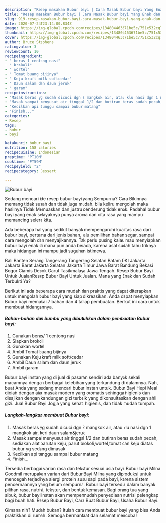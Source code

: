 ```yaml
---
description: "Resep masakan Bubur bayi | Cara Masak Bubur bayi Yang Enak dan Simpel"
title: "Resep masakan Bubur bayi | Cara Masak Bubur bayi Yang Enak dan Simpel"
slug: 919-resep-masakan-bubur-bayi-cara-masak-bubur-bayi-yang-enak-dan-simpel
date: 2020-07-24T23:14:00.834Z
image: https://img-global.cpcdn.com/recipes/134804463671be5c/751x532cq70/bubur-bayi-foto-resep-utama.jpg
thumbnail: https://img-global.cpcdn.com/recipes/134804463671be5c/751x532cq70/bubur-bayi-foto-resep-utama.jpg
cover: https://img-global.cpcdn.com/recipes/134804463671be5c/751x532cq70/bubur-bayi-foto-resep-utama.jpg
author: Bruce Stephens
ratingvalue: 3
reviewcount: 10
recipeingredient:
- " beras 1 centong nasi"
- " brokoli"
- " wortel"
- " Tomat buang bijinya"
- " Keju kraft milk softcedar"
- " Daun salam dan daun jeruk"
- " garam"
recipeinstructions:
- "Masak beras yg sudah dicuci dgn 2 mangkok air, atau klu nasi dgn 1 mangkok air, beri daun salam&amp;jeruk"
- "Masak sampai menyusut air tinggal 1/2 dan butiran beras sudah pecah, sediakan alat parutan keju, parut brokoli,wortel,tomat dan keju diatas bubur yg sedang dimasak"
- "Kecilkan api tunggu sampai bubur matang"
- "Finish..."
categories:
- Resep
tags:
- bubur
- bayi

katakunci: bubur bayi 
nutrition: 158 calories
recipecuisine: Indonesian
preptime: "PT10M"
cooktime: "PT59M"
recipeyield: "2"
recipecategory: Dessert

---
```



![Bubur bayi](https://img-global.cpcdn.com/recipes/134804463671be5c/751x532cq70/bubur-bayi-foto-resep-utama.jpg)

Sedang mencari ide resep bubur bayi yang Sempurna? Cara Bikinnya memang tidak susah dan tidak juga mudah. bila keliru mengolah maka hasilnya Tidak Memuaskan dan justru cenderung tidak enak. Padahal bubur bayi yang enak selayaknya punya aroma dan cita rasa yang mampu memancing selera kita.

Ada beberapa hal yang sedikit banyak mempengaruhi kualitas rasa dari bubur bayi, pertama dari jenis bahan, lalu pemilihan bahan segar, sampai cara mengolah dan menyajikannya. Tak perlu pusing kalau mau menyiapkan bubur bayi enak di mana pun anda berada, karena asal sudah tahu triknya maka hidangan ini mampu jadi suguhan istimewa.

Bali Banten Serang Tangerang Tangerang Selatan Batam DKI Jakarta Jakarta Barat Jakarta Selatan Jakarta Timur Jawa Barat Bandung Bekasi Bogor Ciamis Depok Garut Tasikmalaya Jawa Tengah. Resep Bubur Bayi Untuk JualanResep Bubur Bayi Untuk Jualan. Mana yang Enak dan Sudah Terbukti Ya?


Berikut ini ada beberapa cara mudah dan praktis yang dapat diterapkan untuk mengolah bubur bayi yang siap dikreasikan. Anda dapat menyiapkan Bubur bayi memakai 7 bahan dan 4 tahap pembuatan. Berikut ini cara untuk membuat hidangannya.

<!--inarticleads1-->

##### Bahan-bahan dan bumbu yang dibutuhkan dalam pembuatan Bubur bayi:

1. Gunakan  beras/ 1 centong nasi
1. Siapkan  brokoli
1. Gunakan  wortel
1. Ambil  Tomat buang bijinya
1. Gunakan  Keju kraft milk soft/cedar
1. Ambil  Daun salam dan daun jeruk
1. Ambil  garam


Bubur bayi instan yang di jual di pasaran sendiri ada banyak sekali macamnya dengan berbagai kelebihan yang terkandung di dalamnya. Nah, buat Anda yang sedang mencari bubur instan untuk. Bubur Bayi Hepi Meal diolah dengan alat masak modern yang otomatis sehingga higienis dan disajikan dengan kandungan gizi terbaik yang dikonsultasikan dengan ahli gizi. Jual Bubur Bayi Jogja yang sehat, higienis, dan tidak mudah tumpah. 

<!--inarticleads2-->

##### Langkah-langkah membuat Bubur bayi:

1. Masak beras yg sudah dicuci dgn 2 mangkok air, atau klu nasi dgn 1 mangkok air, beri daun salam&amp;jeruk
1. Masak sampai menyusut air tinggal 1/2 dan butiran beras sudah pecah, sediakan alat parutan keju, parut brokoli,wortel,tomat dan keju diatas bubur yg sedang dimasak
1. Kecilkan api tunggu sampai bubur matang
1. Finish...


Tersedia berbagai varian rasa dan tekstur sesuai usia bayi. Bubur bayi Milna Goodmil merupakan varian dari Bubur Bayi Milna yang diproduksi untuk mencegah terjadinya alergi protein susu sapi pada bayi, karena sistem pencernaannya yang belum sempurna. Bubur bayi tersedia dalam banyak pilihan rasa, nutrisi, tekstur, dan bentuk kemasan. Bagi orang tua yang sibuk, bubur bayi instan akan mempermudah penyediaan nutrisi pelengkap bagi buah hati. Resep Bubur Bayi, Cara Buat Bubur Bayi, Usaha Bubur Bayi. 

Gimana nih? Mudah bukan? Itulah cara membuat bubur bayi yang bisa Anda praktikkan di rumah. Semoga bermanfaat dan selamat mencoba!
